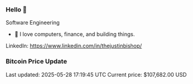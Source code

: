 ### Hello 🤙  

Software Engineering

- 🔭 I love computers, finance, and building things.
  
LinkedIn: https://www.linkedin.com/in/thejustinbishop/  






































































































































































































































































































































































































































































































### Bitcoin Price Update
Last updated: 2025-05-28 17:19:45 UTC
Current price: $107,682.00 USD
